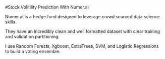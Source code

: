#Stock Volitility Prediction With Numer.ai

Numer.ai is a hedge fund designed to leverage crowd sourced data science skills. 

They have an incredibly clean and well formatted dataset with clear training and validation partitioning. 

I use Random Forests, Xgboost, ExtraTrees, SVM, and Logistic Regressions to build a voting ensemble.
